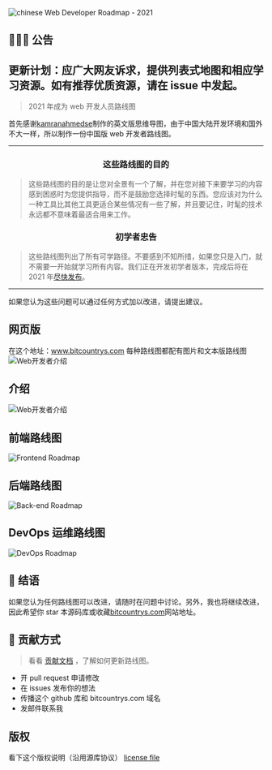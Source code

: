 ![chinese Web Developer Roadmap - 2021](./img/title.png)

## 📢📢📢 公告

## 更新计划：应广大网友诉求，提供列表式地图和相应学习资源。如有推荐优质资源，请在 issue 中发起。

> 2021 年成为 web 开发人员路线图

<!--
[![](https://img.shields.io/badge/-Roadmaps%20-0a0a0a.svg?style=flat&colorA=0a0a0a)](http://roadmap.sh)
[![](https://img.shields.io/badge/-Guides-0a0a0a.svg?style=flat&colorA=0a0a0a)](http://roadmap.sh/guides)
[![](https://img.shields.io/badge/-Translations-0a0a0a.svg?style=flat&colorA=0a0a0a)](./translations)
[![](https://img.shields.io/badge/%E2%9D%A4-YouTube%20Channel-0a0a0a.svg?style=flat&colorA=0a0a0a)](https://www.youtube.com/channel/UCA0H2KIWgWTwpTFjSxp0now?sub_confirmation=1)
-->

首先感谢<a href="https://github.com/kamranahmedse">kamranahmedse</a>制作的英文版思维导图，由于中国大陆开发环境和国外不大一样，所以制作一份中国版 web 开发者路线图。

---

<h3 align="center"><strong>这些路线图的目的</strong></h3>

> 这些路线图的目的是让您对全景有一个了解，并在您对接下来要学习的内容感到困惑时为您提供指导，而不是鼓励您选择时髦的东西。您应该对为什么一种工具比其他工具更适合某些情况有一些了解，并且要记住，时髦的技术永远都不意味着最适合用来工作。

<h3 align="center"><strong>初学者忠告</strong></h3>

> 这些路线图列出了所有可学路径。不要感到不知所措，如果您只是入门，就不需要一开始就学习所有内容。我们正在开发初学者版本，完成后将在 2021 年<a href="http://www.bitcountrys.com">尽快发布</a>。

---

如果您认为这些问题可以通过任何方式加以改进，请提出建议。

## 网页版

在这个地址：<a href="http://www.bitcountrys.com">www.bitcountrys.com</a>
每种路线图都配有图片和文本版路线图
![Web开发者介绍](./img/res.jpg?v=2021)

## 介绍

![Web开发者介绍](./img/intro.png?v=2021)

## 前端路线图

![Frontend Roadmap](./img/frontend.png?year-2021-2)

## 后端路线图

![Back-end Roadmap](./img/backend.png?year-2021-2)

## DevOps 运维路线图

![DevOps Roadmap](./img/devops.png)

## 🚦 结语

如果您认为任何路线图可以改进，请随时在问题中讨论。另外，我也将继续改进，因此希望你 star 本源码库或收藏<a href="http://www.bitcountrys.com">bitcountrys.com</a>网站地址。

## 🙌 贡献方式

> 看看 [贡献文档](./CONTRIBUTING.md) ，了解如何更新路线图。

- 开 pull request 申请修改
- 在 issues 发布你的想法
- 传播这个 github 库和 bitcountrys.com 域名
- <a target="_blank"
  						href="http://mail.qq.com/cgi-bin/qm_share?t=qm_mailme&email=j_3m__zg_uH7-fb8z_ng9_Lu5uOh7ODi"
  						style="text-decoration:none;" rel="nofollow">发邮件联系我</a>

## 版权

看下这个版权说明（沿用源库协议） [license file](./LICENSE)
